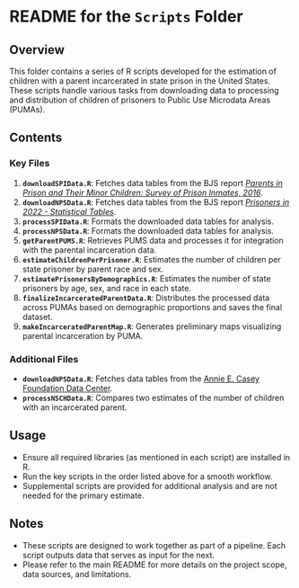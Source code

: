 # README for the `Scripts` Folder

## Overview

This folder contains a series of R scripts developed for the estimation of children with a parent incarcerated in state prison in the United States. These scripts handle various tasks from downloading data to processing and distribution of children of prisoners to Public Use Microdata Areas (PUMAs).

## Contents

### Key Files

1. **`downloadSPIData.R`**: Fetches data tables from the BJS report [*Parents in Prison and Their Minor Children: Survey of Prison Inmates, 2016*](https://bjs.ojp.gov/library/publications/parents-prison-and-their-minor-children-survey-prison-inmates-2016).
2. **`downloadNPSData.R`**: Fetches data tables from the BJS report [*Prisoners in 2022 - Statistical Tables*](https://bjs.ojp.gov/library/publications/prisoners-2022-statistical-tables).
3. **`processSPIData.R`**: Formats the downloaded data tables for analysis.
4. **`processNPSData.R`**: Formats the downloaded data tables for analysis.
5. **`getParentPUMS.R`**: Retrieves PUMS data and processes it for integration with the parental incarceration data.
6. **`estimateChildrenPerPrisoner.R`**: Estimates the number of children per state prisoner by parent race and sex. 
6. **`estimatePrisonersByDemographics.R`**: Estimates the number of state prisoners by age, sex, and race in each state. 
6. **`finalizeIncarceratedParentData.R`**: Distributes the processed data across PUMAs based on demographic proportions and saves the final dataset.
7. **`makeIncarceratedParentMap.R`**: Generates preliminary maps visualizing parental incarceration by PUMA.

### Additional Files
- **`downloadNPSData.R`**: Fetches data tables from the [Annie E. Casey Foundation Data Center](https://datacenter.aecf.org/data/tables/9688-children-who-had-a-parent-who-was-ever-incarcerated#detailed/1/any/false/2043,1769,1696,1648,1603/any/18927,18928).
- **`processNSCHData.R`**: Compares two estimates of the number of children with an incarcerated parent. 

## Usage

- Ensure all required libraries (as mentioned in each script) are installed in R.
- Run the key scripts in the order listed above for a smooth workflow.
- Supplemental scripts are provided for additional analysis and are not needed for the primary estimate.

## Notes

- These scripts are designed to work together as part of a pipeline. Each script outputs data that serves as input for the next.
- Please refer to the main README for more details on the project scope, data sources, and limitations.
